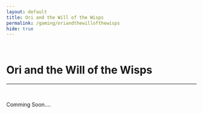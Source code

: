 ```yaml
---
layout: default
title: Ori and the Will of the Wisps
permalink: /gaming/oriandthewillofthewisps
hide: true
---
```

<p><br></p>

Ori and the Will of the Wisps
=========

<hr style="height:2px;border-width:0;color:gray;background-color:gray">

<br>

Comming Soon....
